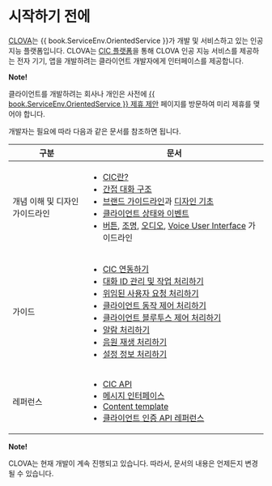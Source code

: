 # 시작하기 전에

<a target="_blank" href="https://clova.ai">CLOVA</a>는 {{ book.ServiceEnv.OrientedService }}가 개발 및 서비스하고 있는 인공지능 플랫폼입니다. CLOVA는 [CIC 플랫폼](/Develop/CIC_Overview.md#WhatisCIC)을 통해 CLOVA 인공 지능 서비스를 제공하는 전자 기기, 앱을 개발하려는 클라이언트 개발자에게 인터페이스를 제공합니다.

<div class="note">
  <p><strong>Note!</strong></p>
  <p>클라이언트를 개발하려는 회사나 개인은 사전에 <a target="_blank" href="{{ book.ServiceEnv.ProposalRegisterURI }}">{{ book.ServiceEnv.OrientedService }} 제휴 제안</a> 페이지를 방문하여 미리 제휴를 맺어야 합니다.</p>
</div>

개발자는 필요에 따라 다음과 같은 문서를 참조하면 됩니다.

<table>
  <thead>
    <tr>
      <th width="30%">구분</th>
      <th width="70%">문서</th>
    </tr>
  </thead>
  <tbody>
    <tr>
      <td>개념 이해 및 디자인 가이드라인</td>
      <td>
        <ul>
          <li><a href="/Develop/CIC_Overview.md#WhatisCIC">CIC란?</a></li>
          <li><a href="/Develop/CIC_Overview.md#IndirectDialog">간접 대화 구조</a></li>
          <li><a href="/Design/Brand.md">브랜드 가이드라인</a>과 <a href="/Design/Design_Foundation.md">디자인 기초</a></li>
          <li><a href="/Design/UI/Client_State_And_Event.md">클라이언트 상태와 이벤트</a></li>
          <li><a href="/Design/UI/Button.md">버튼</a>, <a href="/Design/UI/Light.md">조명</a>, <a href="/Design/UI/Audio.md">오디오</a>, <a href="/Design/UI/Voice_User_Interface.md">Voice User Interface</a> 가이드라인</li>
        </ul>
      </td>
    </tr>
    <tr>
      <td>가이드</td>
      <td>
        <ul>
          <li><a href="/Develop/Guides/Interact_with_CIC.md">CIC 연동하기</a></li>
          <li><a href="/Develop/Guides/Manage_Dialog_ID_And_Handle_Tasks.md">대화 ID 관리 및 작업 처리하기</a></li>
          <li><a href="/Develop/Guides/Handle_Delegation.md">위임된 사용자 요청 처리하기</a></li>
          <li><a href="/Develop/Guides/Handle_Device_Control.md">클라이언트 동작 제어 처리하기</a></li>
          <li><a href="/Develop/Guides/Handle_Bluetooth_Control.md">클라이언트 블루투스 제어 처리하기</a></li>
          <li><a href="/Develop/Guides/Handle_Alerts.md">알람 처리하기</a></li>
          <li><a href="/Develop/Guides/Handle_Audio_Playback.md">음원 재생 처리하기</a></li>
          <li><a href="/Develop/Guides/Handle_Settings.md">설정 정보 처리하기</a></li>
        </ul>
      </td>
    </tr>
    <tr>
      <td>레퍼런스</td>
      <td>
        <ul>
          <li><a href="/Develop/References/CIC_API.md">CIC API</a></li>
          <li><a href="/Develop/References/Message_Interfaces.md">메시지 인터페이스</a></li>
          <li><a href="/Develop/References/Content_Templates.md">Content template</a></li>
          <li><a href="/Develop/References/Client_Auth_API.md">클라이언트 인증 API 레퍼런스</a></li>
        </ul>
      </td>
    </tr>
  </tbody>
</table>


<div class="note">
  <p><strong>Note!</strong></p>
  <p>CLOVA는 현재 개발이 계속 진행되고 있습니다. 따라서, 문서의 내용은 언제든지 변경될 수 있습니다.</p>
</div>
